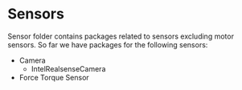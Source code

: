 # Sensors

Sensor folder contains packages related to sensors excluding motor sensors.
So far we have packages for the following sensors:

- Camera
  - IntelRealsenseCamera
- Force Torque Sensor
